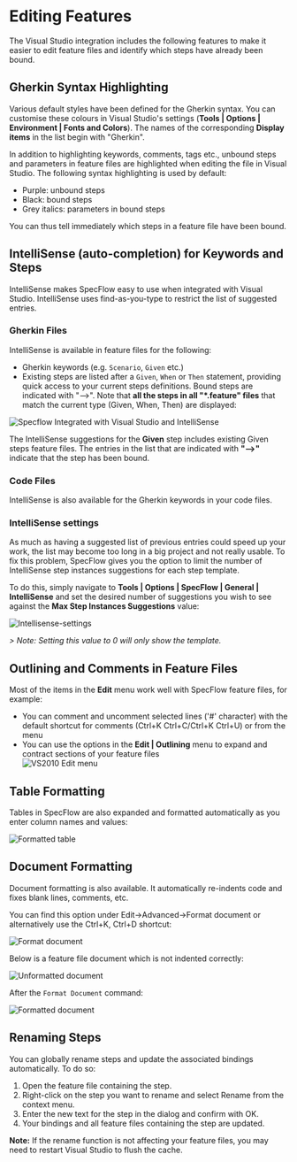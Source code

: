 # Editing Features

The Visual Studio integration includes the following features to make it easier to edit feature files and identify which steps have already been bound.

## Gherkin Syntax Highlighting

Various default styles have been defined for the Gherkin syntax. You can customise these colours in Visual Studio's settings (**Tools | Options | Environment | Fonts and Colors**). The names of the corresponding **Display items** in the list begin with "Gherkin".

In addition to highlighting keywords, comments, tags etc., unbound steps and parameters in feature files are highlighted when editing the file in Visual Studio. The following syntax highlighting is used by default:  

* Purple: unbound steps
* Black: bound steps
* Grey italics: parameters in bound steps

You can thus tell immediately which steps in a feature file have been bound.

## IntelliSense (auto-completion) for Keywords and Steps

IntelliSense makes SpecFlow easy to use when integrated with Visual Studio. IntelliSense uses find-as-you-type to restrict the list of suggested entries.

### Gherkin Files

IntelliSense is available in feature files for the following:  

* Gherkin keywords (e.g. `Scenario`, `Given` etc.)
* Existing steps are listed after a `Given`, `When` or `Then` statement, providing quick access to your current steps definitions. Bound steps are indicated with "-->". Note that **all the steps in all "*.feature" files** that match the current type (Given, When, Then) are displayed:  

![Specflow Integrated with Visual Studio and IntelliSense](/_static/images/intellisense2.png)

The IntelliSense suggestions for the **Given** step includes existing Given steps feature files. The entries in the list that are indicated with **"-->"** indicate that the step has been bound.

### Code Files

IntelliSense is also available for the Gherkin keywords in your code files.

### IntelliSense settings

As much as having a suggested list of previous entries could speed up your work, the list may become too long in a big project and not really usable. To fix this problem, SpecFlow gives you the option to limit the number of IntelliSense step instances suggestions for each step template.

To do this, simply navigate to **Tools | Options | SpecFlow | General | IntelliSense** and set the desired number of suggestions you wish to see against the **Max Step Instances Suggestions**  value:

![Intellisense-settings](/_static/images/intellisetting.png)

*> Note: Setting this value to 0 will only show the template.*

## Outlining and Comments in Feature Files

Most of the items in the **Edit** menu work well with SpecFlow feature files, for example:

* You can comment and uncomment selected lines ('#' character) with the default shortcut for comments (Ctrl+K Ctrl+C/Ctrl+K Ctrl+U) or from the menu
* You can use the options in the **Edit | Outlining** menu to expand and contract sections of your feature files  
![VS2010 Edit menu](/_static/images/outlining_editor.png) 

## Table Formatting

Tables in SpecFlow are also expanded and formatted automatically as you enter column names and values:

![Formatted table](/_static/images/tablegifvs.gif)  


## Document Formatting

Document formatting is also available. It automatically re-indents code and fixes blank lines, comments, etc.

You can find this option under Edit->Advanced->Format document or alternatively use the Ctrl+K, Ctrl+D shortcut:

![Format document](/_static/images/format-doc.png)

Below is a feature file document which is not indented correctly:

![Unformatted document](/_static/images/format-doc-before.png)

After the `Format Document` command:

![Formatted document](/_static/images/format-doc-after.png)

## Renaming Steps

You can globally rename steps and update the associated bindings automatically. To do so:

1. Open the feature file containing the step.
1. Right-click on the step you want to rename and select Rename from the context menu.
1. Enter the new text for the step in the dialog and confirm with OK.
1. Your bindings and all feature files containing the step are updated.

**Note:** If the rename function is not affecting your feature files, you may need to restart Visual Studio to flush the cache.
